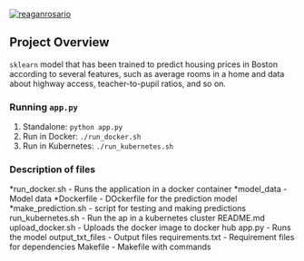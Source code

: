 [![reaganrosario](https://circleci.com/gh/reaganrosario/udacity-ml.svg?style=svg)](<LINK>)


## Project Overview

`sklearn` model that has been trained to predict housing prices in Boston according to several features, such as average rooms in a home and data about highway access, teacher-to-pupil ratios, and so on.


### Running `app.py`

1. Standalone:  `python app.py`
2. Run in Docker:  `./run_docker.sh`
3. Run in Kubernetes:  `./run_kubernetes.sh`

### Description of files
*run_docker.sh - Runs the application in a docker container
*model_data -  Model data
*Dockerfile - DOckerfile for the prediction model
*make_prediction.sh - script for testing and making predictions
run_kubernetes.sh - Run the ap in a kubernetes cluster
README.md
upload_docker.sh - Uploads the docker image to docker hub
app.py - Runs the model
output_txt_files - Output files
requirements.txt - Requirement files for dependencies
Makefile - Makefile with commands

